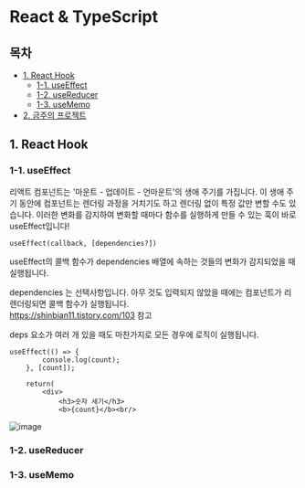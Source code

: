 # React & TypeScript

## 목차
- [1. React Hook](#1-react-hook)
    - [1-1. useEffect](#1-1-useeffect)
    - [1-2. useReducer](#1-1-useeffect)
    - [1-3. useMemo](#1-1-useeffect)
- [2. 금주의 프로젝트](#2-금주의-프로젝트)

## 1. React Hook
### 1-1. useEffect
리액트 컴포넌트는 '마운트 - 업데이트 - 언마운트'의 생애 주기를 가집니다. 이 생애 주기 동안에 컴포넌트는 렌더링 과정을 거치기도 하고 렌더링 없이 특정 값만 변할 수도 있습니다. 이러한 변화를 감지하여 변화할 때마다 함수를 실행하게 만들 수 있는 훅이 바로 useEffect입니다!

`useEffect(callback, [dependencies?])`

useEffect의 콜백 함수가 dependencies 배열에 속하는 것들의 변화가 감지되었을 때 실행됩니다.

dependencies 는 선택사항입니다.
아무 것도 입력되지 않았을 때에는 컴포넌트가 리렌더링되면 콜백 함수가 실행됩니다.\
https://shinbian11.tistory.com/103 참고

deps 요소가 여러 개 있을 때도 마찬가지로 모든 경우에 로직이 실행됩니다.
```
useEffect(() => {
        console.log(count);
    }, [count]);

    return(
        <div>
            <h3>숫자 세기</h3>
            <b>{count}</b><br/>
```
![image](https://github.com/user-attachments/assets/8378a83c-e50c-4680-9f9b-841b3fee8887)

### 1-2. useReducer


### 1-3. useMemo


